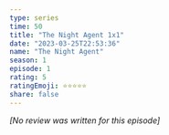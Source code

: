 ```yaml
---
type: series
time: 50
title: "The Night Agent 1x1"
date: "2023-03-25T22:53:36"
name: "The Night Agent"
season: 1
episode: 1
rating: 5
ratingEmoji: ⭐️⭐️⭐️⭐️⭐️
share: false
---
```


*[No review was written for this episode]*
